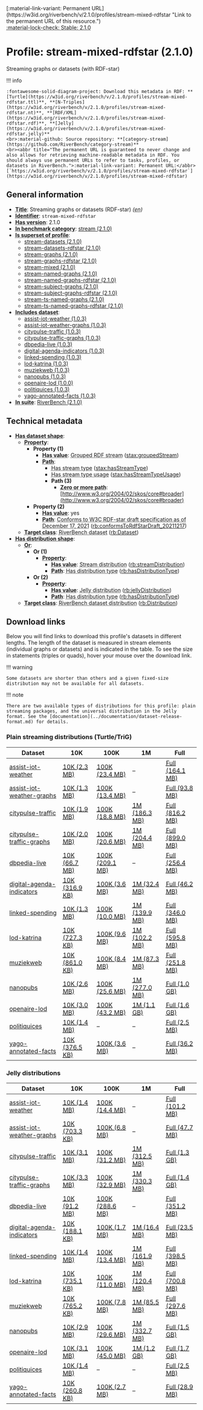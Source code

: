<div markdown class="rb-top-buttons"><div markdown>[:material-link-variant: Permanent URL](https://w3id.org/riverbench/v/2.1.0/profiles/stream-mixed-rdfstar "Link to the permanent URL of this resource.")</div><div markdown><abbr title="This page corresponds to a stable release of RiverBench, so it cannot be edited. If you want to edit this page, go to the development version by selecting 'dev' from the version selector in the top navigation bar.">:material-lock-check: Stable: 2.1.0</abbr></div></div>

# Profile: stream-mixed-rdfstar (2.1.0)

Streaming graphs or datasets (with RDF-star)

!!! info

    :fontawesome-solid-diagram-project: Download this metadata in RDF: **[Turtle](https://w3id.org/riverbench/v/2.1.0/profiles/stream-mixed-rdfstar.ttl)**, **[N-Triples](https://w3id.org/riverbench/v/2.1.0/profiles/stream-mixed-rdfstar.nt)**, **[RDF/XML](https://w3id.org/riverbench/v/2.1.0/profiles/stream-mixed-rdfstar.rdf)**, **[Jelly](https://w3id.org/riverbench/v/2.1.0/profiles/stream-mixed-rdfstar.jelly)**
    <br>:material-github: Source repository: **[category-stream](https://github.com/RiverBench/category-stream)**
    <br><abbr title="The permanent URL is guaranteed to never change and also allows for retrieving machine-readable metadata in RDF. You should always use permanent URLs to refer to tasks, profiles, or datasets in RiverBench.">:material-link-variant: Permanent URL:</abbr> [`https://w3id.org/riverbench/v/2.1.0/profiles/stream-mixed-rdfstar`](https://w3id.org/riverbench/v/2.1.0/profiles/stream-mixed-rdfstar)



## General information

- **<abbr title="A name given to the resource.">Title</abbr>**: Streaming graphs or datasets (RDF-star) _(<abbr title="English">en</abbr>)_
- **<abbr title="An unambiguous reference to the resource within a given context.">Identifier</abbr>**: `stream-mixed-rdfstar`
- **<abbr title="Version tag of an artifact">Has version</abbr>**: 2.1.0
- **<abbr title="Indicates that the subject (either a task or a profile) is in benchmark category. This property is functional (each task/profile must be in exactly one benchmark category).">In benchmark category</abbr>**: [stream (2.1.0)](https://w3id.org/riverbench/v/2.1.0/categories/stream)
- **<abbr title="Indicates that this profile contains all datasets of the other profile">Is superset of profile</abbr>**: 
    - [stream-datasets (2.1.0)](https://w3id.org/riverbench/v/2.1.0/profiles/stream-datasets)
    - [stream-datasets-rdfstar (2.1.0)](https://w3id.org/riverbench/v/2.1.0/profiles/stream-datasets-rdfstar)
    - [stream-graphs (2.1.0)](https://w3id.org/riverbench/v/2.1.0/profiles/stream-graphs)
    - [stream-graphs-rdfstar (2.1.0)](https://w3id.org/riverbench/v/2.1.0/profiles/stream-graphs-rdfstar)
    - [stream-mixed (2.1.0)](https://w3id.org/riverbench/v/2.1.0/profiles/stream-mixed)
    - [stream-named-graphs (2.1.0)](https://w3id.org/riverbench/v/2.1.0/profiles/stream-named-graphs)
    - [stream-named-graphs-rdfstar (2.1.0)](https://w3id.org/riverbench/v/2.1.0/profiles/stream-named-graphs-rdfstar)
    - [stream-subject-graphs (2.1.0)](https://w3id.org/riverbench/v/2.1.0/profiles/stream-subject-graphs)
    - [stream-subject-graphs-rdfstar (2.1.0)](https://w3id.org/riverbench/v/2.1.0/profiles/stream-subject-graphs-rdfstar)
    - [stream-ts-named-graphs (2.1.0)](https://w3id.org/riverbench/v/2.1.0/profiles/stream-ts-named-graphs)
    - [stream-ts-named-graphs-rdfstar (2.1.0)](https://w3id.org/riverbench/v/2.1.0/profiles/stream-ts-named-graphs-rdfstar)
- **<abbr title="Indicates which datasets are included in the profile">Includes dataset</abbr>**: 
    - [assist-iot-weather (1.0.3)](https://w3id.org/riverbench/datasets/assist-iot-weather/1.0.3)
    - [assist-iot-weather-graphs (1.0.3)](https://w3id.org/riverbench/datasets/assist-iot-weather-graphs/1.0.3)
    - [citypulse-traffic (1.0.3)](https://w3id.org/riverbench/datasets/citypulse-traffic/1.0.3)
    - [citypulse-traffic-graphs (1.0.3)](https://w3id.org/riverbench/datasets/citypulse-traffic-graphs/1.0.3)
    - [dbpedia-live (1.0.3)](https://w3id.org/riverbench/datasets/dbpedia-live/1.0.3)
    - [digital-agenda-indicators (1.0.3)](https://w3id.org/riverbench/datasets/digital-agenda-indicators/1.0.3)
    - [linked-spending (1.0.3)](https://w3id.org/riverbench/datasets/linked-spending/1.0.3)
    - [lod-katrina (1.0.3)](https://w3id.org/riverbench/datasets/lod-katrina/1.0.3)
    - [muziekweb (1.0.3)](https://w3id.org/riverbench/datasets/muziekweb/1.0.3)
    - [nanopubs (1.0.3)](https://w3id.org/riverbench/datasets/nanopubs/1.0.3)
    - [openaire-lod (1.0.0)](https://w3id.org/riverbench/datasets/openaire-lod/1.0.0)
    - [politiquices (1.0.3)](https://w3id.org/riverbench/datasets/politiquices/1.0.3)
    - [yago-annotated-facts (1.0.3)](https://w3id.org/riverbench/datasets/yago-annotated-facts/1.0.3)
- **<abbr title="Indicates the benchmark suite to which a dataset or profile belongs">In suite</abbr>**: [RiverBench (2.1.0)](https://w3id.org/riverbench/v/2.1.0)

## Technical metadata

- **<abbr title="Specifies the SHACL shape of distributions that are allowed in a given benchmark profile.">Has dataset shape</abbr>**: 
    - **<abbr title="Links a shape to its property shapes.">Property</abbr>**:     
        - **Property (1)**    
            - **<abbr title="Specifies a value that must be among the value nodes.">Has value</abbr>**: <abbr title="A grouped RDF stream is an RDF stream whose elements are either RDF graphs or RDF datasets.">Grouped RDF stream</abbr> ([stax:groupedStream](https://w3id.org/stax/ontology#groupedStream))
            - **<abbr title="Specifies the property path of a property shape.">Path</abbr>**:     
                - <abbr title="For an RDF stream type usage, this property indicates which stream type is used.">Has stream type</abbr> ([stax:hasStreamType](https://w3id.org/stax/ontology#hasStreamType))
                - <abbr title="Inverse of stax:isUsageOf – indicates that the subject is related to a usage of an RDF stream type.  The subject for this property can be for example a published stream on the Web (e.g., vocals:RDFStream) or a scientific publication that discusses a usage of an RDF stream type.">Has stream type usage</abbr> ([stax:hasStreamTypeUsage](https://w3id.org/stax/ontology#hasStreamTypeUsage))
                - **Path (3)**    
                    - **<abbr title="The (single) value of this property represents a path that is matched zero or more times.">Zero or more path</abbr>**: [http://www.w3.org/2004/02/skos/core#broader](http://www.w3.org/2004/02/skos/core#broader)
        - **Property (2)**    
            - **<abbr title="Specifies a value that must be among the value nodes.">Has value</abbr>**: yes
            - **<abbr title="Specifies the property path of a property shape.">Path</abbr>**: <abbr title="Whether the dataset is RDF-star compliant, i.e., does not use any non-standard features. Note that all standard RDF 1.1 datasets also qualify, as RDF-star is a superset of RDF 1.1.">Conforms to W3C RDF-star draft specification as of December 17, 2021</abbr> ([rb:conformsToRdfStarDraft_20211217](https://w3id.org/riverbench/schema/metadata#conformsToRdfStarDraft_20211217))
    - **<abbr title="Links a shape to a class, indicating that all instances of the class must conform to the shape.">Target class</abbr>**: <abbr title="A dataset in the RiverBench benchmark suite">RiverBench dataset</abbr> ([rb:Dataset](https://w3id.org/riverbench/schema/metadata#Dataset))
- **<abbr title="Specifies the SHACL shape of distributions that are allowed in a given benchmark profile.">Has distribution shape</abbr>**: 
    - **<abbr title="Specifies a list of shapes so that the value nodes must conform to at least one of the shapes.">Or</abbr>**:     
        - **Or (1)**    
            - **<abbr title="Links a shape to its property shapes.">Property</abbr>**:     
                - **<abbr title="Specifies a value that must be among the value nodes.">Has value</abbr>**: <abbr title="The dataset is distributed as a stream of RDF datasets or RDF graphs (grouped RDF stream in RDF-STaX).">Stream distribution</abbr> ([rb:streamDistribution](https://w3id.org/riverbench/schema/metadata#streamDistribution))
                - **<abbr title="Specifies the property path of a property shape.">Path</abbr>**: <abbr title="Indicates the type of RiverBench dataset distribution">Has distribution type</abbr> ([rb:hasDistributionType](https://w3id.org/riverbench/schema/metadata#hasDistributionType))
        - **Or (2)**    
            - **<abbr title="Links a shape to its property shapes.">Property</abbr>**:     
                - **<abbr title="Specifies a value that must be among the value nodes.">Has value</abbr>**: <abbr title="A streaming distribution in the Jelly binary format.">Jelly distribution</abbr> ([rb:jellyDistribution](https://w3id.org/riverbench/schema/metadata#jellyDistribution))
                - **<abbr title="Specifies the property path of a property shape.">Path</abbr>**: <abbr title="Indicates the type of RiverBench dataset distribution">Has distribution type</abbr> ([rb:hasDistributionType](https://w3id.org/riverbench/schema/metadata#hasDistributionType))
    - **<abbr title="Links a shape to a class, indicating that all instances of the class must conform to the shape.">Target class</abbr>**: <abbr title="A distribution of a dataset in the RiverBench benchmark suite.">RiverBench dataset distribution</abbr> ([rb:Distribution](https://w3id.org/riverbench/schema/metadata#Distribution))


## Download links

Below you will find links to download this profile's datasets in different lengths. The length of the dataset
is measured in stream elements (individual graphs or datasets) and is indicated in the table.
To see the size in statements (triples or quads), hover your mouse over the download link.

!!! warning

    Some datasets are shorter than others and a given fixed-size distribution may not be available for all datasets.

!!! note

    There are two available types of distributions for this profile: plain streaming packages, and the universal distribution in the Jelly format. See the [documentation](../documentation/dataset-release-format.md) for details.

### Plain streaming distributions (Turtle/TriG)

Dataset | 10K | 100K | 1M | Full
--- | --- | --- | --- | ---
[assist-iot-weather](https://w3id.org/riverbench/datasets/assist-iot-weather/1.0.3) | <abbr title="10,000 stream elements; 1,150,000 statements">[10K (2.3 MB)](https://w3id.org/riverbench/datasets/assist-iot-weather/1.0.3/files/stream_10K.tar.gz)</abbr> | <abbr title="100,000 stream elements; 11,500,000 statements">[100K (23.4 MB)](https://w3id.org/riverbench/datasets/assist-iot-weather/1.0.3/files/stream_100K.tar.gz)</abbr> | – | <abbr title="701,278 stream elements; 80,646,970 statements">[Full (164.1 MB)](https://w3id.org/riverbench/datasets/assist-iot-weather/1.0.3/files/stream_full.tar.gz)</abbr>
[assist-iot-weather-graphs](https://w3id.org/riverbench/datasets/assist-iot-weather-graphs/1.0.3) | <abbr title="10,000 stream elements; 1,160,000 statements">[10K (1.3 MB)](https://w3id.org/riverbench/datasets/assist-iot-weather-graphs/1.0.3/files/stream_10K.tar.gz)</abbr> | <abbr title="100,000 stream elements; 11,600,000 statements">[100K (13.4 MB)](https://w3id.org/riverbench/datasets/assist-iot-weather-graphs/1.0.3/files/stream_100K.tar.gz)</abbr> | – | <abbr title="701,278 stream elements; 81,348,248 statements">[Full (93.8 MB)](https://w3id.org/riverbench/datasets/assist-iot-weather-graphs/1.0.3/files/stream_full.tar.gz)</abbr>
[citypulse-traffic](https://w3id.org/riverbench/datasets/citypulse-traffic/1.0.3) | <abbr title="10,000 stream elements; 360,000 statements">[10K (1.9 MB)](https://w3id.org/riverbench/datasets/citypulse-traffic/1.0.3/files/stream_10K.tar.gz)</abbr> | <abbr title="100,000 stream elements; 3,600,000 statements">[100K (18.8 MB)](https://w3id.org/riverbench/datasets/citypulse-traffic/1.0.3/files/stream_100K.tar.gz)</abbr> | <abbr title="1,000,000 stream elements; 36,000,000 statements">[1M (186.3 MB)](https://w3id.org/riverbench/datasets/citypulse-traffic/1.0.3/files/stream_1M.tar.gz)</abbr> | <abbr title="4,382,599 stream elements; 157,773,564 statements">[Full (816.2 MB)](https://w3id.org/riverbench/datasets/citypulse-traffic/1.0.3/files/stream_full.tar.gz)</abbr>
[citypulse-traffic-graphs](https://w3id.org/riverbench/datasets/citypulse-traffic-graphs/1.0.3) | <abbr title="10,000 stream elements; 370,000 statements">[10K (2.0 MB)](https://w3id.org/riverbench/datasets/citypulse-traffic-graphs/1.0.3/files/stream_10K.tar.gz)</abbr> | <abbr title="100,000 stream elements; 3,700,000 statements">[100K (20.6 MB)](https://w3id.org/riverbench/datasets/citypulse-traffic-graphs/1.0.3/files/stream_100K.tar.gz)</abbr> | <abbr title="1,000,000 stream elements; 37,000,000 statements">[1M (204.4 MB)](https://w3id.org/riverbench/datasets/citypulse-traffic-graphs/1.0.3/files/stream_1M.tar.gz)</abbr> | <abbr title="4,382,599 stream elements; 162,156,163 statements">[Full (899.0 MB)](https://w3id.org/riverbench/datasets/citypulse-traffic-graphs/1.0.3/files/stream_full.tar.gz)</abbr>
[dbpedia-live](https://w3id.org/riverbench/datasets/dbpedia-live/1.0.3) | <abbr title="10,000 stream elements; 5,575,053 statements">[10K (66.7 MB)](https://w3id.org/riverbench/datasets/dbpedia-live/1.0.3/files/stream_10K.tar.gz)</abbr> | <abbr title="100,000 stream elements; 17,814,033 statements">[100K (209.1 MB)](https://w3id.org/riverbench/datasets/dbpedia-live/1.0.3/files/stream_100K.tar.gz)</abbr> | – | <abbr title="166,204 stream elements; 21,831,109 statements">[Full (256.4 MB)](https://w3id.org/riverbench/datasets/dbpedia-live/1.0.3/files/stream_full.tar.gz)</abbr>
[digital-agenda-indicators](https://w3id.org/riverbench/datasets/digital-agenda-indicators/1.0.3) | <abbr title="10,000 stream elements; 82,424 statements">[10K (316.9 KB)](https://w3id.org/riverbench/datasets/digital-agenda-indicators/1.0.3/files/stream_10K.tar.gz)</abbr> | <abbr title="100,000 stream elements; 811,625 statements">[100K (3.6 MB)](https://w3id.org/riverbench/datasets/digital-agenda-indicators/1.0.3/files/stream_100K.tar.gz)</abbr> | <abbr title="1,000,000 stream elements; 8,108,967 statements">[1M (32.4 MB)](https://w3id.org/riverbench/datasets/digital-agenda-indicators/1.0.3/files/stream_1M.tar.gz)</abbr> | <abbr title="1,440,415 stream elements; 11,669,016 statements">[Full (46.2 MB)](https://w3id.org/riverbench/datasets/digital-agenda-indicators/1.0.3/files/stream_full.tar.gz)</abbr>
[linked-spending](https://w3id.org/riverbench/datasets/linked-spending/1.0.3) | <abbr title="10,000 stream elements; 158,342 statements">[10K (1.3 MB)](https://w3id.org/riverbench/datasets/linked-spending/1.0.3/files/stream_10K.tar.gz)</abbr> | <abbr title="100,000 stream elements; 1,716,898 statements">[100K (10.0 MB)](https://w3id.org/riverbench/datasets/linked-spending/1.0.3/files/stream_100K.tar.gz)</abbr> | <abbr title="1,000,000 stream elements; 23,371,403 statements">[1M (139.9 MB)](https://w3id.org/riverbench/datasets/linked-spending/1.0.3/files/stream_1M.tar.gz)</abbr> | <abbr title="2,477,552 stream elements; 55,097,866 statements">[Full (346.0 MB)](https://w3id.org/riverbench/datasets/linked-spending/1.0.3/files/stream_full.tar.gz)</abbr>
[lod-katrina](https://w3id.org/riverbench/datasets/lod-katrina/1.0.3) | <abbr title="10,000 stream elements; 198,649 statements">[10K (727.3 KB)](https://w3id.org/riverbench/datasets/lod-katrina/1.0.3/files/stream_10K.tar.gz)</abbr> | <abbr title="100,000 stream elements; 2,862,713 statements">[100K (9.6 MB)](https://w3id.org/riverbench/datasets/lod-katrina/1.0.3/files/stream_100K.tar.gz)</abbr> | <abbr title="1,000,000 stream elements; 30,855,326 statements">[1M (102.2 MB)](https://w3id.org/riverbench/datasets/lod-katrina/1.0.3/files/stream_1M.tar.gz)</abbr> | <abbr title="5,893,763 stream elements; 179,128,407 statements">[Full (595.8 MB)](https://w3id.org/riverbench/datasets/lod-katrina/1.0.3/files/stream_full.tar.gz)</abbr>
[muziekweb](https://w3id.org/riverbench/datasets/muziekweb/1.0.3) | <abbr title="10,000 stream elements; 51,721 statements">[10K (861.0 KB)](https://w3id.org/riverbench/datasets/muziekweb/1.0.3/files/stream_10K.tar.gz)</abbr> | <abbr title="100,000 stream elements; 517,454 statements">[100K (8.4 MB)](https://w3id.org/riverbench/datasets/muziekweb/1.0.3/files/stream_100K.tar.gz)</abbr> | <abbr title="1,000,000 stream elements; 6,916,692 statements">[1M (87.3 MB)](https://w3id.org/riverbench/datasets/muziekweb/1.0.3/files/stream_1M.tar.gz)</abbr> | <abbr title="2,450,357 stream elements; 36,195,263 statements">[Full (251.8 MB)](https://w3id.org/riverbench/datasets/muziekweb/1.0.3/files/stream_full.tar.gz)</abbr>
[nanopubs](https://w3id.org/riverbench/datasets/nanopubs/1.0.3) | <abbr title="10,000 stream elements; 340,000 statements">[10K (2.6 MB)](https://w3id.org/riverbench/datasets/nanopubs/1.0.3/files/stream_10K.tar.gz)</abbr> | <abbr title="100,000 stream elements; 3,307,350 statements">[100K (25.6 MB)](https://w3id.org/riverbench/datasets/nanopubs/1.0.3/files/stream_100K.tar.gz)</abbr> | <abbr title="1,000,000 stream elements; 33,423,542 statements">[1M (277.0 MB)](https://w3id.org/riverbench/datasets/nanopubs/1.0.3/files/stream_1M.tar.gz)</abbr> | <abbr title="5,000,000 stream elements; 171,885,662 statements">[Full (1.0 GB)](https://w3id.org/riverbench/datasets/nanopubs/1.0.3/files/stream_full.tar.gz)</abbr>
[openaire-lod](https://w3id.org/riverbench/datasets/openaire-lod/1.0.0) | <abbr title="10,000 stream elements; 193,178 statements">[10K (3.0 MB)](https://w3id.org/riverbench/datasets/openaire-lod/1.0.0/files/stream_10K.tar.gz)</abbr> | <abbr title="100,000 stream elements; 2,267,185 statements">[100K (43.2 MB)](https://w3id.org/riverbench/datasets/openaire-lod/1.0.0/files/stream_100K.tar.gz)</abbr> | <abbr title="1,000,000 stream elements; 42,913,544 statements">[1M (1.1 GB)](https://w3id.org/riverbench/datasets/openaire-lod/1.0.0/files/stream_1M.tar.gz)</abbr> | <abbr title="2,000,000 stream elements; 71,810,467 statements">[Full (1.6 GB)](https://w3id.org/riverbench/datasets/openaire-lod/1.0.0/files/stream_full.tar.gz)</abbr>
[politiquices](https://w3id.org/riverbench/datasets/politiquices/1.0.3) | <abbr title="10,000 stream elements; 90,000 statements">[10K (1.4 MB)](https://w3id.org/riverbench/datasets/politiquices/1.0.3/files/stream_10K.tar.gz)</abbr> | – | – | <abbr title="17,773 stream elements; 159,957 statements">[Full (2.5 MB)](https://w3id.org/riverbench/datasets/politiquices/1.0.3/files/stream_full.tar.gz)</abbr>
[yago-annotated-facts](https://w3id.org/riverbench/datasets/yago-annotated-facts/1.0.3) | <abbr title="10,000 stream elements; 22,977 statements">[10K (376.5 KB)](https://w3id.org/riverbench/datasets/yago-annotated-facts/1.0.3/files/stream_10K.tar.gz)</abbr> | <abbr title="100,000 stream elements; 226,648 statements">[100K (3.6 MB)](https://w3id.org/riverbench/datasets/yago-annotated-facts/1.0.3/files/stream_100K.tar.gz)</abbr> | – | <abbr title="617,768 stream elements; 2,484,547 statements">[Full (36.2 MB)](https://w3id.org/riverbench/datasets/yago-annotated-facts/1.0.3/files/stream_full.tar.gz)</abbr>

### Jelly distributions

Dataset | 10K | 100K | 1M | Full
--- | --- | --- | --- | ---
[assist-iot-weather](https://w3id.org/riverbench/datasets/assist-iot-weather/1.0.3) | <abbr title="10,000 stream elements; 1,150,000 statements">[10K (1.4 MB)](https://w3id.org/riverbench/datasets/assist-iot-weather/1.0.3/files/jelly_10K.jelly.gz)</abbr> | <abbr title="100,000 stream elements; 11,500,000 statements">[100K (14.4 MB)](https://w3id.org/riverbench/datasets/assist-iot-weather/1.0.3/files/jelly_100K.jelly.gz)</abbr> | – | <abbr title="701,278 stream elements; 80,646,970 statements">[Full (101.2 MB)](https://w3id.org/riverbench/datasets/assist-iot-weather/1.0.3/files/jelly_full.jelly.gz)</abbr>
[assist-iot-weather-graphs](https://w3id.org/riverbench/datasets/assist-iot-weather-graphs/1.0.3) | <abbr title="10,000 stream elements; 1,160,000 statements">[10K (703.3 KB)](https://w3id.org/riverbench/datasets/assist-iot-weather-graphs/1.0.3/files/jelly_10K.jelly.gz)</abbr> | <abbr title="100,000 stream elements; 11,600,000 statements">[100K (6.8 MB)](https://w3id.org/riverbench/datasets/assist-iot-weather-graphs/1.0.3/files/jelly_100K.jelly.gz)</abbr> | – | <abbr title="701,278 stream elements; 81,348,248 statements">[Full (47.7 MB)](https://w3id.org/riverbench/datasets/assist-iot-weather-graphs/1.0.3/files/jelly_full.jelly.gz)</abbr>
[citypulse-traffic](https://w3id.org/riverbench/datasets/citypulse-traffic/1.0.3) | <abbr title="10,000 stream elements; 360,000 statements">[10K (3.1 MB)](https://w3id.org/riverbench/datasets/citypulse-traffic/1.0.3/files/jelly_10K.jelly.gz)</abbr> | <abbr title="100,000 stream elements; 3,600,000 statements">[100K (31.2 MB)](https://w3id.org/riverbench/datasets/citypulse-traffic/1.0.3/files/jelly_100K.jelly.gz)</abbr> | <abbr title="1,000,000 stream elements; 36,000,000 statements">[1M (312.5 MB)](https://w3id.org/riverbench/datasets/citypulse-traffic/1.0.3/files/jelly_1M.jelly.gz)</abbr> | <abbr title="4,382,599 stream elements; 157,773,564 statements">[Full (1.3 GB)](https://w3id.org/riverbench/datasets/citypulse-traffic/1.0.3/files/jelly_full.jelly.gz)</abbr>
[citypulse-traffic-graphs](https://w3id.org/riverbench/datasets/citypulse-traffic-graphs/1.0.3) | <abbr title="10,000 stream elements; 370,000 statements">[10K (3.3 MB)](https://w3id.org/riverbench/datasets/citypulse-traffic-graphs/1.0.3/files/jelly_10K.jelly.gz)</abbr> | <abbr title="100,000 stream elements; 3,700,000 statements">[100K (32.9 MB)](https://w3id.org/riverbench/datasets/citypulse-traffic-graphs/1.0.3/files/jelly_100K.jelly.gz)</abbr> | <abbr title="1,000,000 stream elements; 37,000,000 statements">[1M (330.3 MB)](https://w3id.org/riverbench/datasets/citypulse-traffic-graphs/1.0.3/files/jelly_1M.jelly.gz)</abbr> | <abbr title="4,382,599 stream elements; 162,156,163 statements">[Full (1.4 GB)](https://w3id.org/riverbench/datasets/citypulse-traffic-graphs/1.0.3/files/jelly_full.jelly.gz)</abbr>
[dbpedia-live](https://w3id.org/riverbench/datasets/dbpedia-live/1.0.3) | <abbr title="10,000 stream elements; 5,575,053 statements">[10K (91.2 MB)](https://w3id.org/riverbench/datasets/dbpedia-live/1.0.3/files/jelly_10K.jelly.gz)</abbr> | <abbr title="100,000 stream elements; 17,814,033 statements">[100K (288.6 MB)](https://w3id.org/riverbench/datasets/dbpedia-live/1.0.3/files/jelly_100K.jelly.gz)</abbr> | – | <abbr title="166,204 stream elements; 21,831,109 statements">[Full (351.2 MB)](https://w3id.org/riverbench/datasets/dbpedia-live/1.0.3/files/jelly_full.jelly.gz)</abbr>
[digital-agenda-indicators](https://w3id.org/riverbench/datasets/digital-agenda-indicators/1.0.3) | <abbr title="10,000 stream elements; 82,424 statements">[10K (188.1 KB)](https://w3id.org/riverbench/datasets/digital-agenda-indicators/1.0.3/files/jelly_10K.jelly.gz)</abbr> | <abbr title="100,000 stream elements; 811,625 statements">[100K (1.7 MB)](https://w3id.org/riverbench/datasets/digital-agenda-indicators/1.0.3/files/jelly_100K.jelly.gz)</abbr> | <abbr title="1,000,000 stream elements; 8,108,967 statements">[1M (16.4 MB)](https://w3id.org/riverbench/datasets/digital-agenda-indicators/1.0.3/files/jelly_1M.jelly.gz)</abbr> | <abbr title="1,440,415 stream elements; 11,669,016 statements">[Full (23.5 MB)](https://w3id.org/riverbench/datasets/digital-agenda-indicators/1.0.3/files/jelly_full.jelly.gz)</abbr>
[linked-spending](https://w3id.org/riverbench/datasets/linked-spending/1.0.3) | <abbr title="10,000 stream elements; 158,342 statements">[10K (1.4 MB)](https://w3id.org/riverbench/datasets/linked-spending/1.0.3/files/jelly_10K.jelly.gz)</abbr> | <abbr title="100,000 stream elements; 1,716,898 statements">[100K (13.4 MB)](https://w3id.org/riverbench/datasets/linked-spending/1.0.3/files/jelly_100K.jelly.gz)</abbr> | <abbr title="1,000,000 stream elements; 23,371,403 statements">[1M (161.9 MB)](https://w3id.org/riverbench/datasets/linked-spending/1.0.3/files/jelly_1M.jelly.gz)</abbr> | <abbr title="2,477,552 stream elements; 55,097,866 statements">[Full (398.5 MB)](https://w3id.org/riverbench/datasets/linked-spending/1.0.3/files/jelly_full.jelly.gz)</abbr>
[lod-katrina](https://w3id.org/riverbench/datasets/lod-katrina/1.0.3) | <abbr title="10,000 stream elements; 198,649 statements">[10K (735.1 KB)](https://w3id.org/riverbench/datasets/lod-katrina/1.0.3/files/jelly_10K.jelly.gz)</abbr> | <abbr title="100,000 stream elements; 2,862,713 statements">[100K (11.0 MB)](https://w3id.org/riverbench/datasets/lod-katrina/1.0.3/files/jelly_100K.jelly.gz)</abbr> | <abbr title="1,000,000 stream elements; 30,855,326 statements">[1M (120.4 MB)](https://w3id.org/riverbench/datasets/lod-katrina/1.0.3/files/jelly_1M.jelly.gz)</abbr> | <abbr title="5,893,763 stream elements; 179,128,407 statements">[Full (700.8 MB)](https://w3id.org/riverbench/datasets/lod-katrina/1.0.3/files/jelly_full.jelly.gz)</abbr>
[muziekweb](https://w3id.org/riverbench/datasets/muziekweb/1.0.3) | <abbr title="10,000 stream elements; 51,721 statements">[10K (765.2 KB)](https://w3id.org/riverbench/datasets/muziekweb/1.0.3/files/jelly_10K.jelly.gz)</abbr> | <abbr title="100,000 stream elements; 517,454 statements">[100K (7.8 MB)](https://w3id.org/riverbench/datasets/muziekweb/1.0.3/files/jelly_100K.jelly.gz)</abbr> | <abbr title="1,000,000 stream elements; 6,916,692 statements">[1M (85.5 MB)](https://w3id.org/riverbench/datasets/muziekweb/1.0.3/files/jelly_1M.jelly.gz)</abbr> | <abbr title="2,450,357 stream elements; 36,195,263 statements">[Full (297.6 MB)](https://w3id.org/riverbench/datasets/muziekweb/1.0.3/files/jelly_full.jelly.gz)</abbr>
[nanopubs](https://w3id.org/riverbench/datasets/nanopubs/1.0.3) | <abbr title="10,000 stream elements; 340,000 statements">[10K (2.9 MB)](https://w3id.org/riverbench/datasets/nanopubs/1.0.3/files/jelly_10K.jelly.gz)</abbr> | <abbr title="100,000 stream elements; 3,307,350 statements">[100K (29.6 MB)](https://w3id.org/riverbench/datasets/nanopubs/1.0.3/files/jelly_100K.jelly.gz)</abbr> | <abbr title="1,000,000 stream elements; 33,423,542 statements">[1M (332.7 MB)](https://w3id.org/riverbench/datasets/nanopubs/1.0.3/files/jelly_1M.jelly.gz)</abbr> | <abbr title="5,000,000 stream elements; 171,885,662 statements">[Full (1.5 GB)](https://w3id.org/riverbench/datasets/nanopubs/1.0.3/files/jelly_full.jelly.gz)</abbr>
[openaire-lod](https://w3id.org/riverbench/datasets/openaire-lod/1.0.0) | <abbr title="10,000 stream elements; 193,178 statements">[10K (3.1 MB)](https://w3id.org/riverbench/datasets/openaire-lod/1.0.0/files/jelly_10K.jelly.gz)</abbr> | <abbr title="100,000 stream elements; 2,267,185 statements">[100K (45.0 MB)](https://w3id.org/riverbench/datasets/openaire-lod/1.0.0/files/jelly_100K.jelly.gz)</abbr> | <abbr title="1,000,000 stream elements; 42,913,544 statements">[1M (1.2 GB)](https://w3id.org/riverbench/datasets/openaire-lod/1.0.0/files/jelly_1M.jelly.gz)</abbr> | <abbr title="2,000,000 stream elements; 71,810,467 statements">[Full (1.7 GB)](https://w3id.org/riverbench/datasets/openaire-lod/1.0.0/files/jelly_full.jelly.gz)</abbr>
[politiquices](https://w3id.org/riverbench/datasets/politiquices/1.0.3) | <abbr title="10,000 stream elements; 90,000 statements">[10K (1.4 MB)](https://w3id.org/riverbench/datasets/politiquices/1.0.3/files/jelly_10K.jelly.gz)</abbr> | – | – | <abbr title="17,773 stream elements; 159,957 statements">[Full (2.5 MB)](https://w3id.org/riverbench/datasets/politiquices/1.0.3/files/jelly_full.jelly.gz)</abbr>
[yago-annotated-facts](https://w3id.org/riverbench/datasets/yago-annotated-facts/1.0.3) | <abbr title="10,000 stream elements; 22,977 statements">[10K (260.8 KB)](https://w3id.org/riverbench/datasets/yago-annotated-facts/1.0.3/files/jelly_10K.jelly.gz)</abbr> | <abbr title="100,000 stream elements; 226,648 statements">[100K (2.7 MB)](https://w3id.org/riverbench/datasets/yago-annotated-facts/1.0.3/files/jelly_100K.jelly.gz)</abbr> | – | <abbr title="617,768 stream elements; 2,484,547 statements">[Full (28.9 MB)](https://w3id.org/riverbench/datasets/yago-annotated-facts/1.0.3/files/jelly_full.jelly.gz)</abbr>